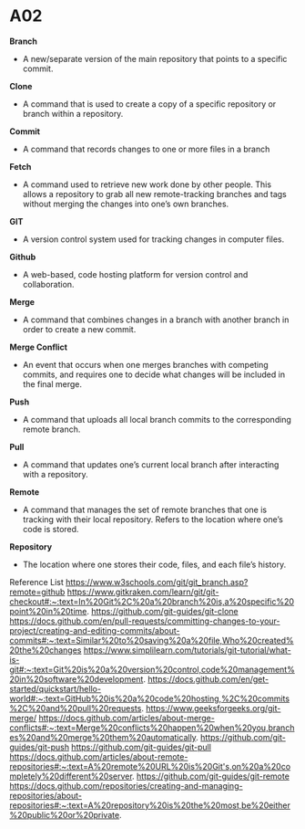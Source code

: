 # A02

**Branch**
+ A new/separate version of the main repository that points to a specific commit.

**Clone**
+ A command that is used to create a copy of a specific repository or branch within a repository.

**Commit**
+ A command that records changes to one or more files in a branch

**Fetch**
+ A command used to retrieve new work done by other people. This allows a repository to grab all new remote-tracking branches and tags without merging the changes into one’s own branches.

**GIT**
+ A version control system used for tracking changes in computer files.

**Github**
+ A web-based, code hosting platform for version control and collaboration.

**Merge**
+ A command that combines changes in a branch with another branch in order to create a new commit.

**Merge Conflict**
+ An event that occurs when one merges branches with competing commits, and requires one to decide what changes will be included in the final merge.

**Push**
+ A command that uploads all local branch commits to the corresponding remote branch.

**Pull**
+ A command that updates one’s current local branch after interacting with a repository.

**Remote**
+ A command that manages the set of remote branches that one is tracking with their local repository.
Refers to the location where one’s code is stored.

**Repository**
+ The location where one stores their code, files, and each file’s history.

Reference List
https://www.w3schools.com/git/git_branch.asp?remote=github
https://www.gitkraken.com/learn/git/git-checkout#:~:text=In%20Git%2C%20a%20branch%20is,a%20specific%20point%20in%20time.
https://github.com/git-guides/git-clone
https://docs.github.com/en/pull-requests/committing-changes-to-your-project/creating-and-editing-commits/about-commits#:~:text=Similar%20to%20saving%20a%20file,Who%20created%20the%20changes
https://www.simplilearn.com/tutorials/git-tutorial/what-is-git#:~:text=Git%20is%20a%20version%20control,code%20management%20in%20software%20development. 
https://docs.github.com/en/get-started/quickstart/hello-world#:~:text=GitHub%20is%20a%20code%20hosting,%2C%20commits%2C%20and%20pull%20requests. 
https://www.geeksforgeeks.org/git-merge/ 
https://docs.github.com/articles/about-merge-conflicts#:~:text=Merge%20conflicts%20happen%20when%20you,branches%20and%20merge%20them%20automatically. 
https://github.com/git-guides/git-push 
https://github.com/git-guides/git-pull 
https://docs.github.com/articles/about-remote-repositories#:~:text=A%20remote%20URL%20is%20Git's,on%20a%20completely%20different%20server. 
https://github.com/git-guides/git-remote 
https://docs.github.com/repositories/creating-and-managing-repositories/about-repositories#:~:text=A%20repository%20is%20the%20most,be%20either%20public%20or%20private. 